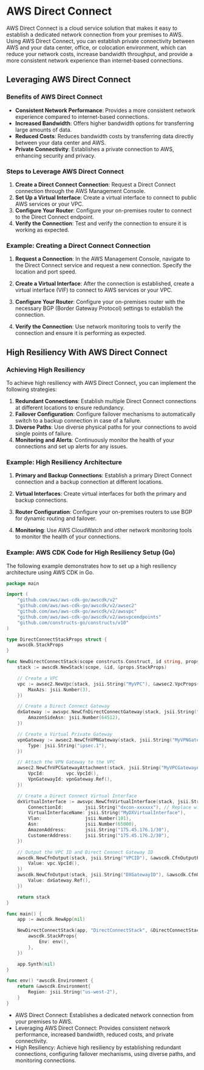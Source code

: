 # AWS Direct Connect

AWS Direct Connect is a cloud service solution that makes it easy to establish a dedicated network connection from your premises to AWS. Using AWS Direct Connect, you can establish private connectivity between AWS and your data center, office, or colocation environment, which can reduce your network costs, increase bandwidth throughput, and provide a more consistent network experience than internet-based connections.

## Leveraging AWS Direct Connect

### Benefits of AWS Direct Connect

- **Consistent Network Performance**: Provides a more consistent network experience compared to internet-based connections.
- **Increased Bandwidth**: Offers higher bandwidth options for transferring large amounts of data.
- **Reduced Costs**: Reduces bandwidth costs by transferring data directly between your data center and AWS.
- **Private Connectivity**: Establishes a private connection to AWS, enhancing security and privacy.

### Steps to Leverage AWS Direct Connect

1. **Create a Direct Connect Connection**: Request a Direct Connect connection through the AWS Management Console.
2. **Set Up a Virtual Interface**: Create a virtual interface to connect to public AWS services or your VPC.
3. **Configure Your Router**: Configure your on-premises router to connect to the Direct Connect endpoint.
4. **Verify the Connection**: Test and verify the connection to ensure it is working as expected.

### Example: Creating a Direct Connect Connection

1. **Request a Connection**: In the AWS Management Console, navigate to the Direct Connect service and request a new connection. Specify the location and port speed.

2. **Create a Virtual Interface**: After the connection is established, create a virtual interface (VIF) to connect to AWS services or your VPC.

3. **Configure Your Router**: Configure your on-premises router with the necessary BGP (Border Gateway Protocol) settings to establish the connection.

4. **Verify the Connection**: Use network monitoring tools to verify the connection and ensure it is performing as expected.

## High Resiliency With AWS Direct Connect

### Achieving High Resiliency

To achieve high resiliency with AWS Direct Connect, you can implement the following strategies:

1. **Redundant Connections**: Establish multiple Direct Connect connections at different locations to ensure redundancy.
2. **Failover Configuration**: Configure failover mechanisms to automatically switch to a backup connection in case of a failure.
3. **Diverse Paths**: Use diverse physical paths for your connections to avoid single points of failure.
4. **Monitoring and Alerts**: Continuously monitor the health of your connections and set up alerts for any issues.

### Example: High Resiliency Architecture

1. **Primary and Backup Connections**: Establish a primary Direct Connect connection and a backup connection at different locations.

2. **Virtual Interfaces**: Create virtual interfaces for both the primary and backup connections.

3. **Router Configuration**: Configure your on-premises routers to use BGP for dynamic routing and failover.

4. **Monitoring**: Use AWS CloudWatch and other network monitoring tools to monitor the health of your connections.

### Example: AWS CDK Code for High Resiliency Setup (Go)

The following example demonstrates how to set up a high resiliency architecture using AWS CDK in Go.

```go
package main

import (
    "github.com/aws/aws-cdk-go/awscdk/v2"
    "github.com/aws/aws-cdk-go/awscdk/v2/awsec2"
    "github.com/aws/aws-cdk-go/awscdk/v2/awsvpc"
    "github.com/aws/aws-cdk-go/awscdk/v2/awsvpcendpoints"
    "github.com/constructs-go/constructs/v10"
)

type DirectConnectStackProps struct {
    awscdk.StackProps
}

func NewDirectConnectStack(scope constructs.Construct, id string, props *DirectConnectStackProps) awscdk.Stack {
    stack := awscdk.NewStack(scope, &id, &props.StackProps)

    // Create a VPC
    vpc := awsec2.NewVpc(stack, jsii.String("MyVPC"), &awsec2.VpcProps{
        MaxAzs: jsii.Number(3),
    })

    // Create a Direct Connect Gateway
    dxGateway := awsvpc.NewCfnDirectConnectGateway(stack, jsii.String("MyDXGateway"), &awsvpc.CfnDirectConnectGatewayProps{
        AmazonSideAsn: jsii.Number(64512),
    })

    // Create a Virtual Private Gateway
    vpnGateway := awsec2.NewCfnVPNGateway(stack, jsii.String("MyVPNGateway"), &awsec2.CfnVPNGatewayProps{
        Type: jsii.String("ipsec.1"),
    })

    // Attach the VPN Gateway to the VPC
    awsec2.NewCfnVPCGatewayAttachment(stack, jsii.String("MyVPCGatewayAttachment"), &awsec2.CfnVPCGatewayAttachmentProps{
        VpcId:        vpc.VpcId(),
        VpnGatewayId: vpnGateway.Ref(),
    })

    // Create a Direct Connect Virtual Interface
    dxVirtualInterface := awsvpc.NewCfnVirtualInterface(stack, jsii.String("MyDXVirtualInterface"), &awsvpc.CfnVirtualInterfaceProps{
        ConnectionId:        jsii.String("dxcon-xxxxxx"), // Replace with your Direct Connect connection ID
        VirtualInterfaceName: jsii.String("MyDXVirtualInterface"),
        Vlan:                jsii.Number(101),
        Asn:                 jsii.Number(65000),
        AmazonAddress:       jsii.String("175.45.176.1/30"),
        CustomerAddress:     jsii.String("175.45.176.2/30"),
    })

    // Output the VPC ID and Direct Connect Gateway ID
    awscdk.NewCfnOutput(stack, jsii.String("VPCID"), &awscdk.CfnOutputProps{
        Value: vpc.VpcId(),
    })
    awscdk.NewCfnOutput(stack, jsii.String("DXGatewayID"), &awscdk.CfnOutputProps{
        Value: dxGateway.Ref(),
    })

    return stack
}

func main() {
    app := awscdk.NewApp(nil)

    NewDirectConnectStack(app, "DirectConnectStack", &DirectConnectStackProps{
        awscdk.StackProps{
            Env: env(),
        },
    })

    app.Synth(nil)
}

func env() *awscdk.Environment {
    return &awscdk.Environment{
        Region: jsii.String("us-west-2"),
    }
}
```

- AWS Direct Connect: Establishes a dedicated network connection from your premises to AWS.
- Leveraging AWS Direct Connect: Provides consistent network performance, increased bandwidth, reduced costs, and private connectivity.
- High Resiliency: Achieve high resiliency by establishing redundant connections, configuring failover mechanisms, using diverse paths, and monitoring connections.


